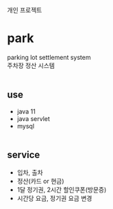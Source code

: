 개인 프로젝트
# park
parking lot settlement system   
주차장 정산 시스템
<br><br>

## use
- java 11
- java servlet
- mysql
<br><br>

## service
- 입차, 출차
- 정산(카드 or 현금)
- 1달 정기권, 2시간 할인쿠폰(방문증)
- 시간당 요금, 정기권 요금 변경
